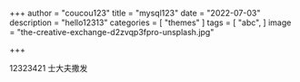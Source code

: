 +++
author = "coucou123"
title = "mysql123"
date = "2022-07-03"
description = "hello12313"
categories = [
    "themes"
]
tags = [
    "abc",
]
image = "the-creative-exchange-d2zvqp3fpro-unsplash.jpg"

+++

12323421
士大夫撒发